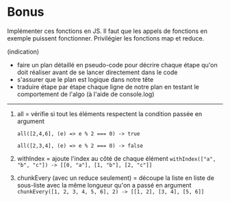 # Bonus

Implémenter ces fonctions en JS.
Il faut que les appels de fonctions en exemple puissent fonctionner.
Privilégier les fonctions map et reduce.

(indication)

- faire un plan détaillé en pseudo-code pour décrire chaque étape qu'on doit réaliser avant de se lancer directement dans le code
- s'assurer que le plan est logique dans notre tête
- traduire étape par étape chaque ligne de notre plan en testant le comportement de l'algo (à l'aide de console.log)

---

1. all = vérifie si tout les éléments respectent la condition passée en argument

   `all([2,4,6], (e) => e % 2 === 0) -> true`

   `all([2,3,4], (e) => e % 2 === 0) -> false`

2. withIndex = ajoute l'index au côté de chaque élément
   `withIndex(["a", "b", "c"]) -> [[0, "a"], [1, "b"], [2, "c"]]`

3. chunkEvery (avec un reduce seulement) = découpe la liste en liste de sous-liste avec la même longueur qu'on a passé en argument
   `chunkEvery([1, 2, 3, 4, 5, 6], 2) -> [[1, 2], [3, 4], [5, 6]]`
